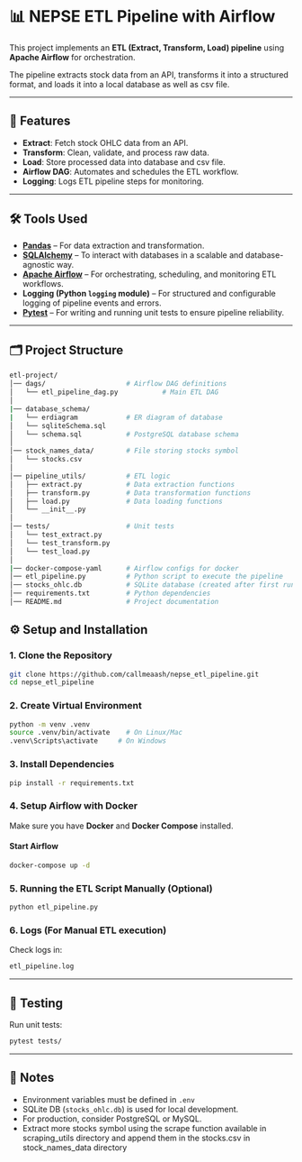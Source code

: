 # 📊 NEPSE ETL Pipeline with Airflow

This project implements an **ETL (Extract, Transform, Load) pipeline** using **Apache Airflow** for orchestration.

The pipeline extracts stock data from an API, transforms it into a structured format, and loads it into a local database as well as csv file.

---

## 🚀 Features
- **Extract**: Fetch stock OHLC data from an API.
- **Transform**: Clean, validate, and process raw data.
- **Load**: Store processed data into database and csv file.
- **Airflow DAG**: Automates and schedules the ETL workflow.
- **Logging**: Logs ETL pipeline steps for monitoring.

---

## 🛠️ Tools Used

- **[Pandas](https://pandas.pydata.org/)** – For data extraction and transformation.
- **[SQLAlchemy](https://www.sqlalchemy.org/)** – To interact with databases in a scalable and database-agnostic way.
- **[Apache Airflow](https://airflow.apache.org/)** – For orchestrating, scheduling, and monitoring ETL workflows.
- **Logging (Python `logging` module)** – For structured and configurable logging of pipeline events and errors.
- **[Pytest](https://docs.pytest.org/)** – For writing and running unit tests to ensure pipeline reliability.


---

## 🗂️ Project Structure
```bash
etl-project/
│── dags/                    # Airflow DAG definitions
│   └── etl_pipeline_dag.py           # Main ETL DAG
│
|── database_schema/
|   └── erdiagram            # ER diagram of database
│   └── sqliteSchema.sql
│   └── schema.sql           # PostgreSQL database schema  
│
│── stock_names_data/        # File storing stocks symbol
│   └── stocks.csv      
│
│── pipeline_utils/          # ETL logic
│   ├── extract.py           # Data extraction functions
│   ├── transform.py         # Data transformation functions
│   ├── load.py              # Data loading functions
│   └── __init__.py
│
│── tests/                   # Unit tests
│   └── test_extract.py
│   └── test_transform.py
│   └── test_load.py
│
|── docker-compose-yaml      # Airflow configs for docker
│── etl_pipeline.py          # Python script to execute the pipeline
│── stocks_ohlc.db           # SQLite database (created after first run)
│── requirements.txt         # Python dependencies
│── README.md                # Project documentation

```

## ⚙️ Setup and Installation

### 1. Clone the Repository
```bash
git clone https://github.com/callmeaash/nepse_etl_pipeline.git
cd nepse_etl_pipeline
```

### 2. Create Virtual Environment
```bash
python -m venv .venv
source .venv/bin/activate    # On Linux/Mac
.venv\Scripts\activate     # On Windows
```

### 3. Install Dependencies
```bash
pip install -r requirements.txt
```

### 4. Setup Airflow with Docker
Make sure you have **Docker** and **Docker Compose** installed.



#### Start Airflow
```bash
docker-compose up -d
```


### 5. Running the ETL Script Manually (Optional)
```bash
python etl_pipeline.py
```

### 6. Logs (For Manual ETL execution)
Check logs in:
```bash
etl_pipeline.log
```

---

## 🧪 Testing
Run unit tests:
```bash
pytest tests/
```

---

## 📝 Notes
- Environment variables must be defined in `.env`  
- SQLite DB (`stocks_ohlc.db`) is used for local development.  
- For production, consider PostgreSQL or MySQL.
- Extract more stocks symbol using the scrape function available in scraping_utils directory and append them in the stocks.csv in stock_names_data directory
